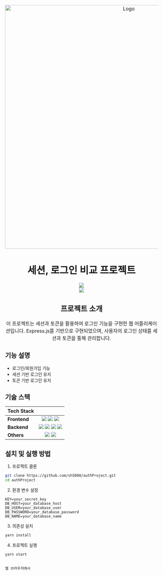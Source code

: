 <div align="center" style="font-size: 12pt;">
  <img alt="Logo" src="https://github.com/YourGitHubUsername/YourRepoName/assets/logo.png" width="800">
  
  <h1>세션, 로그인 비교 프로젝트</h1>
  <img src="https://img.shields.io/badge/기획, 구현-8085CC?style=flat-square&logoColor=white"/>
  <br />
  <img src="https://img.shields.io/badge/리팩토링-8085CC?style=flat-square&logoColor=white"/>
  <br />

  <h2>프로젝트 소개</h2>
  <p>
    이 프로젝트는 세션과 토큰을 활용하여 로그인 기능을 구현한 웹 어플리케이션입니다. Express.js를 기반으로 구현되었으며, 사용자의 로그인 상태를 세션과 토큰을 통해 관리합니다.
  </p>
</div>

## 기능 설명

- 로그인/회원가입 기능
- 세션 기반 로그인 유지
- 토큰 기반 로그인 유지


## 기술 스택

|**Tech Stack**|                                                                                                                                      |
| ------------ | :--------------------------------------------------------------------------------------------------------------------------------------------------------------------------------------------------: |
| **Frontend** | <img src="https://img.shields.io/badge/HTML5-E34F26?style=flat-square&logo=html5&logoColor=white"> <img src="https://img.shields.io/badge/CSS3-1572B6?style=flat-square&logo=css3&logoColor=white"> <img src="https://img.shields.io/badge/JavaScript-F7DF1E?style=flat-square&logo=javascript&logoColor=black"> |
| **Backend**  |                                                                                                                                                     <img src="https://img.shields.io/badge/Node.js-339933?style=flat-square&logo=node.js&logoColor=white"> <img src="https://img.shields.io/badge/Express-000000?style=flat-square&logo=express&logoColor=white"> <img src="https://img.shields.io/badge/JWT-00B5E2?style=flat-square&logo=jsonwebtokens&logoColor=white"> <img src="https://img.shields.io/badge/MySQL-4479A1?style=flat-square&logo=mysql&logoColor=white">                                                                                                                |
| **Others**   |                                                                                                                <img src="https://img.shields.io/badge/Git-181717?style=flat-square&logo=git&logoColor=white"> <img src="https://img.shields.io/badge/GitHub-181717?style=flat-square&logo=github&logoColor=white">                                                                                                                |

## 설치 및 실행 방법

1. 프로젝트 클론

```bash
git clone https://github.com/sh5080/authProject.git
cd authProject
```

2. 환경 변수 설정
```env
KEY=your_secret_key
DB_HOST=your_database_host
DB_USER=your_database_user
DB_PASSWORD=your_database_password
DB_NAME=your_database_name
```

3. 의존성 설치
```bash
yarn install
```

4. 프로젝트 실행
```
yarn start
```

##
```
웹 브라우저에서 
```